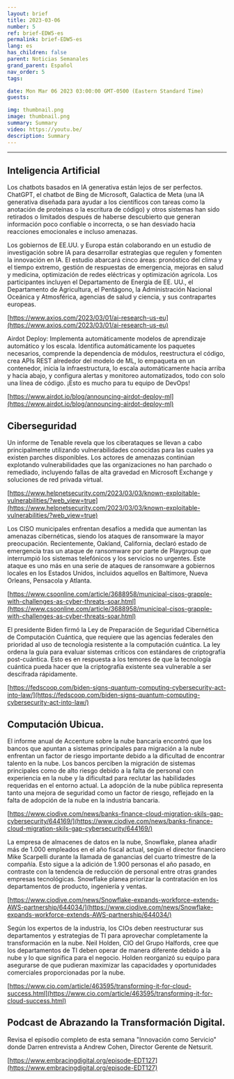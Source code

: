 ```yaml
---
layout: brief
title: 2023-03-06
number: 5
ref: brief-EDW5-es
permalink: brief-EDW5-es
lang: es
has_children: false
parent: Noticias Semanales
grand_parent: Español
nav_order: 5
tags:

date: Mon Mar 06 2023 03:00:00 GMT-0500 (Eastern Standard Time)
guests:

img: thumbnail.png
image: thumbnail.png
summary: Summary
video: https://youtu.be/
description: Summary
---
```






---

## Inteligencia Artificial

Los chatbots basados en IA generativa están lejos de ser perfectos. ChatGPT, el chatbot de Bing de Microsoft, Galactica de Meta (una IA generativa diseñada para ayudar a los científicos con tareas como la anotación de proteínas o la escritura de código) y otros sistemas han sido retirados o limitados después de haberse descubierto que generan información poco confiable o incorrecta, o se han desviado hacia reacciones emocionales e incluso amenazas.

Los gobiernos de EE.UU. y Europa están colaborando en un estudio de investigación sobre IA para desarrollar estrategias que regulen y fomenten la innovación en IA. El estudio abarcará cinco áreas: pronóstico del clima y el tiempo extremo, gestión de respuestas de emergencia, mejoras en salud y medicina, optimización de redes eléctricas y optimización agrícola. Los participantes incluyen el Departamento de Energía de EE. UU., el Departamento de Agricultura, el Pentágono, la Administración Nacional Oceánica y Atmosférica, agencias de salud y ciencia, y sus contrapartes europeas.

[https://www.axios.com/2023/03/01/ai-research-us-eu](https://www.axios.com/2023/03/01/ai-research-us-eu)

Airdot Deploy: Implementa automáticamente modelos de aprendizaje automático y los escala. Identifica automáticamente los paquetes necesarios, comprende la dependencia de módulos, reestructura el código, crea APIs REST alrededor del modelo de ML, lo empaqueta en un contenedor, inicia la infraestructura, lo escala automáticamente hacia arriba y hacia abajo, y configura alertas y monitoreo automatizados, todo con solo una línea de código. ¡Esto es mucho para tu equipo de DevOps!

[https://www.airdot.io/blog/announcing-airdot-deploy-ml](https://www.airdot.io/blog/announcing-airdot-deploy-ml)

## Ciberseguridad

Un informe de Tenable revela que los ciberataques se llevan a cabo principalmente utilizando vulnerabilidades conocidas para las cuales ya existen parches disponibles. Los actores de amenazas continúan explotando vulnerabilidades que las organizaciones no han parchado o remediado, incluyendo fallas de alta gravedad en Microsoft Exchange y soluciones de red privada virtual.

[https://www.helpnetsecurity.com/2023/03/03/known-exploitable-vulnerabilities/?web_view=true](https://www.helpnetsecurity.com/2023/03/03/known-exploitable-vulnerabilities/?web_view=true)

Los CISO municipales enfrentan desafíos a medida que aumentan las amenazas cibernéticas, siendo los ataques de ransomware la mayor preocupación. Recientemente, Oakland, California, declaró estado de emergencia tras un ataque de ransomware por parte de Playgroup que interrumpió los sistemas telefónicos y los servicios no urgentes. Este ataque es uno más en una serie de ataques de ransomware a gobiernos locales en los Estados Unidos, incluidos aquellos en Baltimore, Nueva Orleans, Pensacola y Atlanta.

[https://www.csoonline.com/article/3688958/municipal-cisos-grapple-with-challenges-as-cyber-threats-soar.html](https://www.csoonline.com/article/3688958/municipal-cisos-grapple-with-challenges-as-cyber-threats-soar.html)

El presidente Biden firmó la Ley de Preparación de Seguridad Cibernética de Computación Cuántica, que requiere que las agencias federales den prioridad al uso de tecnología resistente a la computación cuántica. La ley ordena la guía para evaluar sistemas críticos con estándares de criptografía post-cuántica. Esto es en respuesta a los temores de que la tecnología cuántica pueda hacer que la criptografía existente sea vulnerable a ser descifrada rápidamente.

[https://fedscoop.com/biden-signs-quantum-computing-cybersecurity-act-into-law/](https://fedscoop.com/biden-signs-quantum-computing-cybersecurity-act-into-law/)

## Computación Ubicua.

El informe anual de Accenture sobre la nube bancaria encontró que los bancos que apuntan a sistemas principales para migración a la nube enfrentan un factor de riesgo importante debido a la dificultad de encontrar talento en la nube. Los bancos perciben la migración de sistemas principales como de alto riesgo debido a la falta de personal con experiencia en la nube y la dificultad para reclutar las habilidades requeridas en el entorno actual. La adopción de la nube pública representa tanto una mejora de seguridad como un factor de riesgo, reflejado en la falta de adopción de la nube en la industria bancaria.

[https://www.ciodive.com/news/banks-finance-cloud-migration-skils-gap-cybersecurity/644169/](https://www.ciodive.com/news/banks-finance-cloud-migration-skils-gap-cybersecurity/644169/)

La empresa de almacenes de datos en la nube, Snowflake, planea añadir más de 1.000 empleados en el año fiscal actual, según el director financiero Mike Scarpelli durante la llamada de ganancias del cuarto trimestre de la compañía. Esto sigue a la adición de 1.900 personas el año pasado, en contraste con la tendencia de reducción de personal entre otras grandes empresas tecnológicas. Snowflake planea priorizar la contratación en los departamentos de producto, ingeniería y ventas.

[https://www.ciodive.com/news/Snowflake-expands-workforce-extends-AWS-partnership/644034/](https://www.ciodive.com/news/Snowflake-expands-workforce-extends-AWS-partnership/644034/)

Según los expertos de la industria, los CIOs deben reestructurar sus departamentos y estrategias de TI para aprovechar completamente la transformación en la nube. Neil Holden, CIO del Grupo Halfords, cree que los departamentos de TI deben operar de manera diferente debido a la nube y lo que significa para el negocio. Holden reorganizó su equipo para asegurarse de que pudieran maximizar las capacidades y oportunidades comerciales proporcionadas por la nube.

[https://www.cio.com/article/463595/transforming-it-for-cloud-success.html](https://www.cio.com/article/463595/transforming-it-for-cloud-success.html)

## Podcast de Abrazando la Transformación Digital.

Revisa el episodio completo de esta semana "Innovación como Servicio" donde Darren entrevista a Andrew Cohen, Director Gerente de Netsurit.

[https://www.embracingdigital.org/episode-EDT127](https://www.embracingdigital.org/episode-EDT127)


